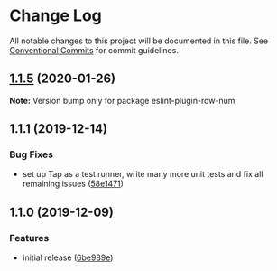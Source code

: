 # Change Log

All notable changes to this project will be documented in this file.
See [Conventional Commits](https://conventionalcommits.org) for commit guidelines.

## [1.1.5](https://gitlab.com/codsen/codsen/compare/eslint-plugin-row-num@1.1.4...eslint-plugin-row-num@1.1.5) (2020-01-26)

**Note:** Version bump only for package eslint-plugin-row-num





## 1.1.1 (2019-12-14)

### Bug Fixes

- set up Tap as a test runner, write many more unit tests and fix all remaining issues ([58e1471](https://gitlab.com/codsen/codsen/commit/58e147195282077df7ad20efb00dac95976ac24d))

## 1.1.0 (2019-12-09)

### Features

- initial release ([6be989e](https://gitlab.com/codsen/codsen/commit/6be989ee0df3f06661a2319dc990c39d1c3e682f))
